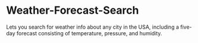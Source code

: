 # Weather-Forecast-Search
Lets you search for weather info about any city in the USA, including a five-day forecast consisting of temperature, pressure, and humidity.

